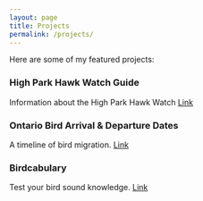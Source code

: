 ```yaml
---
layout: page
title: Projects
permalink: /projects/
---
```

Here are some of my featured projects:

### High Park Hawk Watch Guide
Information about the High Park Hawk Watch 
[Link](https://theseanfraser.github.io/HPHW/)

### Ontario Bird Arrival & Departure Dates
A timeline of bird migration. 
[Link](https://theseanfraser.github.io/ontario-arrival-departure-dates/)

### Birdcabulary
Test your bird sound knowledge. 
[Link](https://theseanfraser.github.io/birdcabulary/)

